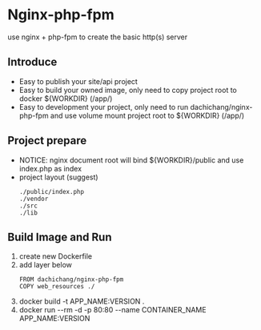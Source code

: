 # Nginx-php-fpm
use nginx + php-fpm to create the basic http(s) server

## Introduce
 - Easy to publish your site/api project
 - Easy to build your owned image, only need to copy project root to docker ${WORKDIR} (/app/)
 - Easy to development your project, only need to run dachichang/nginx-php-fpm and use volume mount project root to ${WORKDIR} (/app/)

## Project prepare

 - NOTICE: nginx document root will bind ${WORKDIR}/public and use index.php as index
 - project layout (suggest)
   ```
   ./public/index.php
   ./vendor
   ./src
   ./lib
   ```

## Build Image and Run

 1. create new Dockerfile
 2. add layer below
    ```
    FROM dachichang/nginx-php-fpm
    COPY web_resources ./
    ```
 3. docker build -t APP_NAME:VERSION .
 4. docker run --rm -d -p 80:80 --name CONTAINER_NAME APP_NAME:VERSION
